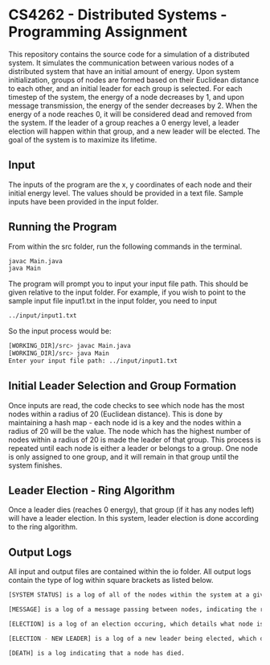# CS4262 - Distributed Systems - Programming Assignment

This repository contains the source code for a simulation of a distributed system.
It simulates the communication between various nodes of a distributed system that have
an initial amount of energy. Upon system initialization, groups of nodes are formed based on
their Euclidean distance to each other, and an initial leader for each group is selected. For each
timestep of the system, the energy of a node decreases by 1, and upon message transmission, the energy of
the sender decreases by 2. When the energy of a node reaches 0, it will be considered dead and removed from the system.
If the leader of a group reaches a 0 energy level, a leader election will happen within that group, and a new leader
will
be elected.
The goal of the system is to maximize its lifetime.

## Input

The inputs of the program are the x, y coordinates of each node and their initial energy level. The values should be
provided in a text file.
Sample inputs have been provided in the input folder.

## Running the Program

From within the src folder, run the following commands in the terminal.

```bash
javac Main.java
java Main
```

The program will prompt you to input your input file path. This should be given relative to the input folder. For
example, if you wish to point to the sample input file input1.txt in the input folder,
you need to input

```bash
../input/input1.txt
```

So the input process would be:

```bash
[WORKING_DIR]/src> javac Main.java
[WORKING_DIR]/src> java Main
Enter your input file path: ../input/input1.txt
```

## Initial Leader Selection and Group Formation

Once inputs are read, the code checks to see which node has the most nodes within a radius of 20 (Euclidean distance).
This is done by maintaining a hash map - each node id is a key and the nodes within a radius of 20 will be the value.
The node which has the highest number of nodes within a radius of 20 is made the leader of that group. This process is
repeated until each node is either a leader or belongs to a group. One node is only assigned to one group, and it will
remain in
that group until the system finishes.

## Leader Election - Ring Algorithm

Once a leader dies (reaches 0 energy), that group (if it has any nodes left) will have a leader election. In this
system, leader election is done according to the ring algorithm.

## Output Logs

All input and output files are contained within the io folder. All output logs contain the type of log within square
brackets as listed below.

```bash
[SYSTEM STATUS] is a log of all of the nodes within the system at a given timestamp. It prints out the node ID, energy and leader of the node.

[MESSAGE] is a log of a message passing between nodes, indicating the recipient, sender and contents of the message.

[ELECTION] is a log of an election occuring, which details what node is starting the election, and the forwarding of election messages between nodes.

[ELECTION - NEW LEADER] is a log of a new leader being elected, which displays which node was elected as the leader.

[DEATH] is a log indicating that a node has died.
```
